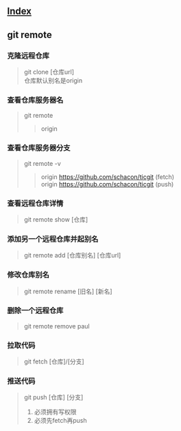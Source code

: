 ## [Index](./git_index.md)

## git remote

### 克隆远程仓库
> git clone [仓库url]  
> 仓库默认别名是origin

### 查看仓库服务器名
> git remote
> > origin  

### 查看仓库服务器分支
> git remote -v
> > origin  https://github.com/schacon/ticgit (fetch)  
> > origin  https://github.com/schacon/ticgit (push)  


### 查看远程仓库详情
> git remote show [仓库]


### 添加另一个远程仓库并起别名
> git remote add [仓库别名] [仓库url]

### 修改仓库别名
> git remote rename [旧名] [新名]

### 删除一个远程仓库
> git remote remove paul

### 拉取代码
> git fetch [仓库]/[分支]

### 推送代码
> git push [仓库] [分支]
> 1. 必须拥有写权限  
> 2. 必须先fetch再push  

